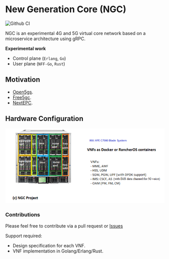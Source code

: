 # New Generation Core (NGC) 

![Github CI](https://github.com/eshikafe/ngc/workflows/CI/badge.svg)

NGC is an experimental 4G and 5G virtual core network based on a microservice architecture using gRPC.

**Experimental work**

- Control plane (`Erlang`, `Go`)
- User plane (`NFF-Go`, `Rust`)

## Motivation
- [Open5gs](https://github.com/acetcom/open5gs).
- [Free5gc](https://github.com/free5gc/free5gc).
- [NextEPC](https://github.com/nextepc/nextepc).


## Hardware Configuration
![NGC hardware configuration](ngc_hw.png)

### Contributions
Please feel free to contribute via a pull request or [Issues](https://github.com/eshikafe/ngc/issues)

Support required:
- Design specification for each VNF.
- VNF implementation in Golang/Erlang/Rust.


